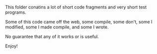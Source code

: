 This folder conatins a lot of short code fragments and very short test programs.

Some of this code came off the web, some compile, some don't, some I modified, some I made compile, and some I wrote.

No guarantee that any of it works or is useful.

Enjoy!
